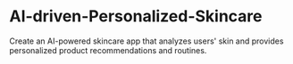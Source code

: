 # AI-driven-Personalized-Skincare
Create an AI-powered skincare app that analyzes users' skin and provides personalized product recommendations and routines.
